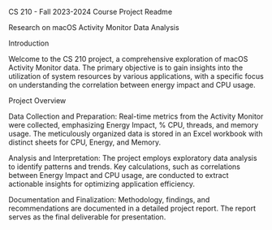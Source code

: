 
CS 210 - Fall 2023-2024 Course Project Readme

Research on macOS Activity Monitor Data Analysis

Introduction

Welcome to the CS 210 project, a comprehensive exploration of macOS Activity Monitor data. The primary objective is to gain insights into the utilization of system resources by various applications, with a specific focus on understanding the correlation between energy impact and CPU usage.

Project Overview

Data Collection and Preparation: Real-time metrics from the Activity Monitor were collected, emphasizing Energy Impact, % CPU, threads, and memory usage. The meticulously organized data is stored in an Excel workbook with distinct sheets for CPU, Energy, and Memory.

Analysis and Interpretation: The project employs exploratory data analysis to identify patterns and trends. Key calculations, such as correlations between Energy Impact and CPU usage, are conducted to extract actionable insights for optimizing application efficiency.

Documentation and Finalization: Methodology, findings, and recommendations are documented in a detailed project report. The report serves as the final deliverable for presentation.
